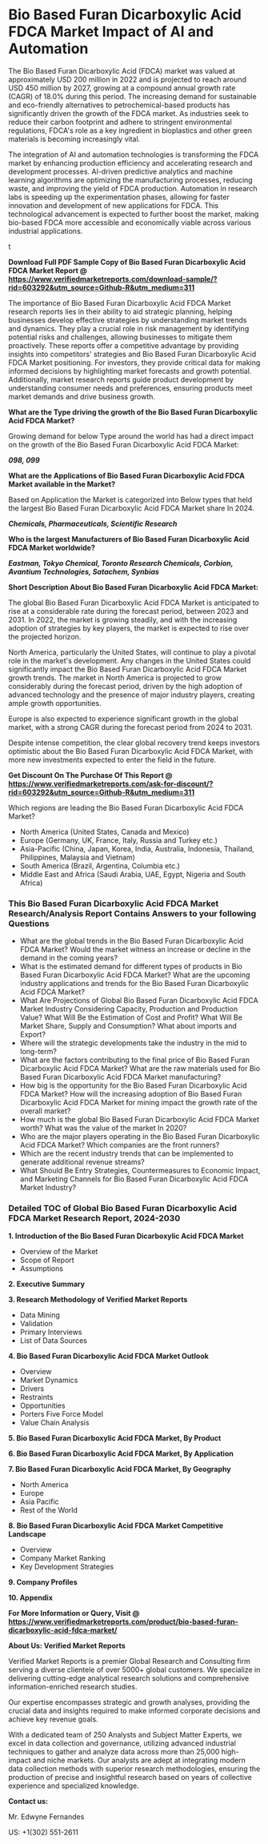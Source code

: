<meta name="title" content="Global  Bio Based Furan Dicarboxylic Acid FDCA Market Impact of AI and Automation"><meta name="description" content="  The Bio Based Furan Dicarboxylic Acid (FDCA) market was valued at approximately USD 200 million in 2022 and is projected to reach around USD 450 million by 2027, gro"><meta name="title" content=" Bio Based Furan Dicarboxylic Acid FDCA Market Size, Share, Scope, Trends, Growth, Opportunities, Analysis, Forecast"> <h1>Bio Based Furan Dicarboxylic Acid FDCA Market Impact of AI and Automation</h1> <p>The Bio Based Furan Dicarboxylic Acid (FDCA) market was valued at approximately USD 200 million in 2022 and is projected to reach around USD 450 million by 2027, growing at a compound annual growth rate (CAGR) of 18.0% during this period. The increasing demand for sustainable and eco-friendly alternatives to petrochemical-based products has significantly driven the growth of the FDCA market. As industries seek to reduce their carbon footprint and adhere to stringent environmental regulations, FDCA's role as a key ingredient in bioplastics and other green materials is becoming increasingly vital.</p> <p>The integration of AI and automation technologies is transforming the FDCA market by enhancing production efficiency and accelerating research and development processes. AI-driven predictive analytics and machine learning algorithms are optimizing the manufacturing processes, reducing waste, and improving the yield of FDCA production. Automation in research labs is speeding up the experimentation phases, allowing for faster innovation and development of new applications for FDCA. This technological advancement is expected to further boost the market, making bio-based FDCA more accessible and economically viable across various industrial applications.</p> t</p><p id="" class=""><strong>Download Full PDF Sample Copy of Bio Based Furan Dicarboxylic Acid FDCA Market Report @ <a href="https://www.verifiedmarketreports.com/download-sample/?rid=603292&utm_source=Github-R&utm_medium=311" target="_blank">https://www.verifiedmarketreports.com/download-sample/?rid=603292&utm_source=Github-R&utm_medium=311</a></strong></p><p>The importance of&nbsp;Bio Based Furan Dicarboxylic Acid FDCA Market research reports lies in their ability to aid strategic planning, helping businesses develop effective strategies by understanding market trends and dynamics. They play a crucial role in risk management by identifying potential risks and challenges, allowing businesses to mitigate them proactively. These reports offer a competitive advantage by providing insights into competitors' strategies and Bio Based Furan Dicarboxylic Acid FDCA Market positioning. For investors, they provide critical data for making informed decisions by highlighting market forecasts and growth potential. Additionally, market research reports guide product development by understanding consumer needs and preferences, ensuring products meet market demands and drive business growth.</p><p><strong>What are the&nbsp;Type driving the growth of the Bio Based Furan Dicarboxylic Acid FDCA Market?</strong></p><p id="" class="">Growing demand for below Type around the world has had a direct impact on the growth of the Bio Based Furan Dicarboxylic Acid FDCA Market:</p><em><strong>098, 099</strong></em></p><strong>What are the&nbsp;Applications&nbsp;of Bio Based Furan Dicarboxylic Acid FDCA Market available in the Market?</strong></p><p id="" class="">Based on Application the Market is categorized into Below types that held the largest Bio Based Furan Dicarboxylic Acid FDCA Market share In 2024.</p><em><strong>Chemicals, Pharmaceuticals, Scientific Research</strong></em></p><strong>Who is the largest Manufacturers of Bio Based Furan Dicarboxylic Acid FDCA Market worldwide?</strong></p><p><em><strong>Eastman, Tokyo Chemical, Toronto Research Chemicals, Corbion, Avantium Technologies, Satachem, Synbias</strong></em></p><p id="" class=""><strong>Short Description About Bio Based Furan Dicarboxylic Acid FDCA Market:</strong></p><p>The global Bio Based Furan Dicarboxylic Acid FDCA Market is anticipated to rise at a considerable rate during the forecast period, between 2023 and 2031. In 2022, the market is growing steadily, and with the increasing adoption of strategies by key players, the market is expected to rise over the projected horizon.</p><p>North America, particularly the United States, will continue to play a pivotal role in the market's development. Any changes in the United States could significantly impact the Bio Based Furan Dicarboxylic Acid FDCA Market growth trends. The market in North America is projected to grow considerably during the forecast period, driven by the high adoption of advanced technology and the presence of major industry players, creating ample growth opportunities.</p><p>Europe is also expected to experience significant growth in the global market, with a strong CAGR during the forecast period from 2024 to 2031.</p><p>Despite intense competition, the clear global recovery trend keeps investors optimistic about the Bio Based Furan Dicarboxylic Acid FDCA Market, with more new investments expected to enter the field in the future.</p><p id="" class=""><strong>Get Discount On The Purchase Of This Report @ <a href="https://www.verifiedmarketreports.com/ask-for-discount/?rid=603292&utm_source=Github-R&utm_medium=311" target="_blank">https://www.verifiedmarketreports.com/ask-for-discount/?rid=603292&utm_source=Github-R&utm_medium=311</a></strong></p>Which regions are leading the Bio Based Furan Dicarboxylic Acid FDCA Market?</p><ul><li>North America (United States, Canada and Mexico)</li><li>Europe (Germany, UK, France, Italy, Russia and Turkey etc.)</li><li>Asia-Pacific (China, Japan, Korea, India, Australia, Indonesia, Thailand, Philippines, Malaysia and Vietnam)</li><li>South America (Brazil, Argentina, Columbia etc.)</li><li>Middle East and Africa (Saudi Arabia, UAE, Egypt, Nigeria and South Africa)</li></ul><h3 id="" class="">This Bio Based Furan Dicarboxylic Acid FDCA Market Research/Analysis Report Contains Answers to your following Questions</h3><ul><li>What are the global trends in the Bio Based Furan Dicarboxylic Acid FDCA Market? Would the market witness an increase or decline in the demand in the coming years?</li><li>What is the estimated demand for different types of products in Bio Based Furan Dicarboxylic Acid FDCA Market? What are the upcoming industry applications and trends for the Bio Based Furan Dicarboxylic Acid FDCA Market?</li><li>What Are Projections of Global Bio Based Furan Dicarboxylic Acid FDCA Market Industry Considering Capacity, Production and Production Value? What Will Be the Estimation of Cost and Profit? What Will Be Market Share, Supply and Consumption? What about imports and Export?</li><li>Where will the strategic developments take the industry in the mid to long-term?</li><li>What are the factors contributing to the final price of Bio Based Furan Dicarboxylic Acid FDCA Market? What are the raw materials used for Bio Based Furan Dicarboxylic Acid FDCA Market manufacturing?</li><li>How big is the opportunity for the Bio Based Furan Dicarboxylic Acid FDCA Market? How will the increasing adoption of Bio Based Furan Dicarboxylic Acid FDCA Market for mining impact the growth rate of the overall market?</li><li>How much is the global Bio Based Furan Dicarboxylic Acid FDCA Market worth? What was the value of the market In 2020?</li><li>Who are the major players operating in the Bio Based Furan Dicarboxylic Acid FDCA Market? Which companies are the front runners?</li><li>Which are the recent industry trends that can be implemented to generate additional revenue streams?</li><li>What Should Be Entry Strategies, Countermeasures to Economic Impact, and Marketing Channels for Bio Based Furan Dicarboxylic Acid FDCA Market Industry?</li></ul><h3 id="" class="">Detailed TOC of Global Bio Based Furan Dicarboxylic Acid FDCA Market Research Report, 2024-2030</h3><p id="" class=""><strong>1. Introduction of the Bio Based Furan Dicarboxylic Acid FDCA Market</strong></p><ul><li>Overview of the Market</li><li>Scope of Report</li><li>Assumptions</li></ul><p id="" class=""><strong>2. Executive Summary</strong></p><p id="" class=""><strong>3. Research Methodology of Verified Market Reports</strong></p><ul><li>Data Mining</li><li>Validation</li><li>Primary Interviews</li><li>List of Data Sources</li></ul><p id="" class=""><strong>4. Bio Based Furan Dicarboxylic Acid FDCA Market Outlook</strong></p><ul><li>Overview</li><li>Market Dynamics</li><li>Drivers</li><li>Restraints</li><li>Opportunities</li><li>Porters Five Force Model</li><li>Value Chain Analysis</li></ul><p id="" class=""><strong>5. Bio Based Furan Dicarboxylic Acid FDCA Market, By Product</strong></p><p id="" class=""><strong>6. Bio Based Furan Dicarboxylic Acid FDCA Market, By Application</strong></p><p id="" class=""><strong>7. Bio Based Furan Dicarboxylic Acid FDCA Market, By Geography</strong></p><ul><li>North America</li><li>Europe</li><li>Asia Pacific</li><li>Rest of the World</li></ul><p id="" class=""><strong>8. Bio Based Furan Dicarboxylic Acid FDCA Market Competitive Landscape</strong></p><ul><li>Overview</li><li>Company Market Ranking</li><li>Key Development Strategies</li></ul><p id="" class=""><strong>9. Company Profiles</strong></p><p id="" class=""><strong>10. Appendix</strong></p><p id="" class=""><strong>For More Information or Query, Visit @ <a href="https://www.verifiedmarketreports.com/product/bio-based-furan-dicarboxylic-acid-fdca-market/" target="_blank">https://www.verifiedmarketreports.com/product/bio-based-furan-dicarboxylic-acid-fdca-market/</a></strong></p><p id="" class=""><strong>About Us: Verified Market Reports</strong></p><p id="" class="">Verified Market Reports is a premier Global Research and Consulting firm serving a diverse clientele of over 5000+ global customers. We specialize in delivering cutting-edge analytical research solutions and comprehensive information-enriched research studies.</p><p id="" class="">Our expertise encompasses strategic and growth analyses, providing the crucial data and insights required to make informed corporate decisions and achieve key revenue goals.</p><p id="" class="">With a dedicated team of 250 Analysts and Subject Matter Experts, we excel in data collection and governance, utilizing advanced industrial techniques to gather and analyze data across more than 25,000 high-impact and niche markets. Our analysts are adept at integrating modern data collection methods with superior research methodologies, ensuring the production of precise and insightful research based on years of collective experience and specialized knowledge.</p><p id="" class=""><strong>Contact us:</strong></p><p id="" class="">Mr. Edwyne Fernandes</p><p id="" class="">US: +1(302) 551-2611</p>